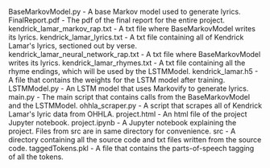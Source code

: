 BaseMarkovModel.py - A base Markov model used to generate lyrics.
FinalReport.pdf - The pdf of the final report for the entire project.
kendrick_lamar_markov_rap.txt - A txt file where BaseMarkovModel writes its lyrics.
kendrick_lamar_lyrics.txt - A txt file containing all of Kendrick Lamar's lyrics, sectioned out by verse.
kendrick_lamar_neural_network_rap.txt - A txt file where BaseMarkovModel writes its lyrics.
kendrick_lamar_rhymes.txt - A txt file containing all the rhyme endings, which will be used by the LSTMModel.
kendrick_lamar.h5 - A file that contains the weights for the LSTM model after training.
LSTMModel.py - An LSTM model that uses Markovify to generate lyrics.
main.py - The main script that contains calls from the BaseMarkovModel and the LSTMModel.
ohhla_scraper.py - A script that scrapes all of Kendrick Lamar's lyric data from OHHLA.
project.html - An html file of the project Jupyter notebook.
project.ipynb - A Jupyter notebook explaining the project. Files from src are in same directory for convenience.
src - A directory containing all the source code and txt files written from the source code.
taggedTokens.pkl - A file that contains the parts-of-speech tagging of all the tokens.